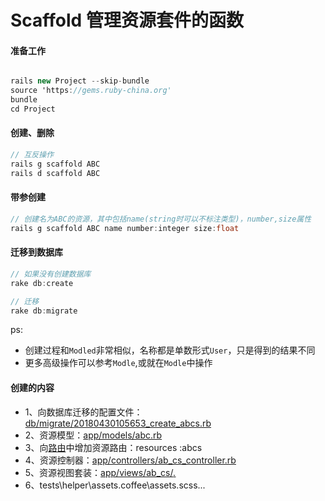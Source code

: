 # Scaffold 管理资源套件的函数

#### 准备工作
```C#

rails new Project --skip-bundle
source 'https://gems.ruby-china.org'
bundle
cd Project

```

#### 创建、删除
```c#
// 互反操作
rails g scaffold ABC
rails d scaffold ABC
```

#### 带参创建
```c#
// 创建名为ABC的资源，其中包括name(string时可以不标注类型)，number,size属性
rails g scaffold ABC name number:integer size:float
```

#### 迁移到数据库
```c#
// 如果没有创建数据库
rake db:create

// 迁移
rake db:migrate
```
ps:
* 创建过程和`Modled`非常相似，名称都是单数形式`User`，只是得到的结果不同
* 更多高级操作可以参考`Modle`,或就在`Modle`中操作

#### 创建的内容
* 1、向数据库迁移的配置文件：[db/migrate/20180430105653_create_abcs.rb]()
* 2、资源模型：[app/models/abc.rb]()
* 3、向[路由]()中增加资源路由：resources :abcs
* 4、资源控制器：[app/controllers/ab_cs_controller.rb]()
* 5、资源视图套装：[app/views/ab_cs/*.*]()
* 6、tests\helper\assets.coffee\assets.scss...
